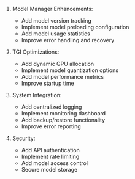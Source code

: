 1. Model Manager Enhancements:
   - Add model version tracking
   - Implement model preloading configuration
   - Add model usage statistics
   - Improve error handling and recovery

2. TGI Optimizations:
   - Add dynamic GPU allocation
   - Implement model quantization options
   - Add model performance metrics
   - Improve startup time

3. System Integration:
   - Add centralized logging
   - Implement monitoring dashboard
   - Add backup/restore functionality
   - Improve error reporting

4. Security:
   - Add API authentication
   - Implement rate limiting
   - Add model access control
   - Secure model storage